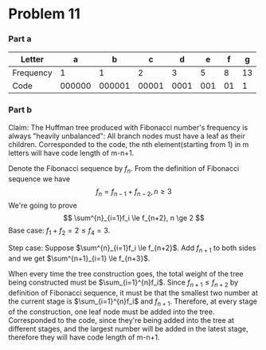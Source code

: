 # Problem 11

### Part a

| Letter    | a      | b      | c     | d    | e    | f    | g    |
| --------- | ------ | ------ | ----- | ---- | ---- | ---- | ---- |
| Frequency | 1      | 1      | 2     | 3    | 5    | 8    | 13   |
| Code      | 000000 | 000001 | 00001 | 0001 | 001  | 01   | 1    |

### Part b

Claim: The Huffman tree produced with Fibonacci number's frequency is always "heavily unbalanced": All branch nodes must have a leaf as their children. Corresponded to the code, the nth element(starting from 1) in m letters will have code length of m-n+1.

Denote the Fibonacci sequence by $f_n$. From the definition of Fibonacci sequence we have 
$$
f_n = f_{n-1} + f_{n-2}, n \ge 3
$$
We're going to prove
$$
\sum^{n}_{i=1}f_i \le f_{n+2}, n \ge 2
$$
Base case: $f_1 + f_2 = 2 \le f_4 = 3$.

Step case: Suppose $\sum^{n}_{i=1}f_i \le f_{n+2}$. Add $f_{n+1}$ to both sides and we get $\sum^{n+1}_{i=1} \le f_{n+3}$.

When every time the tree construction goes, the total weight of the tree being constructed must be $\sum_{i=1}^{n}f_i$. Since $f_{n+1} \le f_{n+2}$ by definition of Fibonacci sequence, it must be that the smallest two number at the current stage is $\sum_{i=1}^{n}f_i$ and $f_{n+1}$. Therefore, at every stage of the construction, one leaf node must be added into the tree. Corresponded to the code, since they're being added into the tree at different stages, and the largest number will be added in the latest stage, therefore they will have code length of m-n+1.
